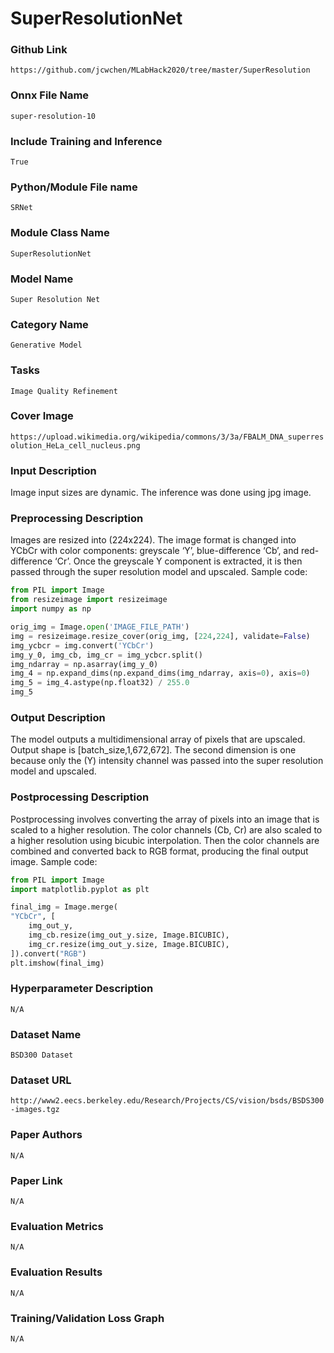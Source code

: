 # SuperResolutionNet

### Github Link
```https://github.com/jcwchen/MLabHack2020/tree/master/SuperResolution```

### Onnx File Name
```super-resolution-10```

### Include Training and Inference
```True```

### Python/Module File name
```SRNet```

### Module Class Name
```SuperResolutionNet```

### Model Name
```Super Resolution Net```

### Category Name
```Generative Model```

### Tasks
```Image Quality Refinement```

### Cover Image
```https://upload.wikimedia.org/wikipedia/commons/3/3a/FBALM_DNA_superresolution_HeLa_cell_nucleus.png```

### Input Description
Image input sizes are dynamic. The inference was done using jpg image.

### Preprocessing Description
Images are resized into (224x224). The image format is changed into YCbCr with color components: greyscale ‘Y’, blue-difference ‘Cb’, and red-difference ‘Cr’. 
Once the greyscale Y component is extracted, it is then passed through the super resolution model and upscaled. Sample code:
```python
from PIL import Image
from resizeimage import resizeimage
import numpy as np

orig_img = Image.open('IMAGE_FILE_PATH')
img = resizeimage.resize_cover(orig_img, [224,224], validate=False)
img_ycbcr = img.convert('YCbCr')
img_y_0, img_cb, img_cr = img_ycbcr.split()
img_ndarray = np.asarray(img_y_0)
img_4 = np.expand_dims(np.expand_dims(img_ndarray, axis=0), axis=0)
img_5 = img_4.astype(np.float32) / 255.0
img_5
```

### Output Description
The model outputs a multidimensional array of pixels that are upscaled. Output shape is [batch_size,1,672,672]. The second dimension is one because only the (Y) intensity channel was passed into the super resolution model and upscaled.

### Postprocessing Description
Postprocessing involves converting the array of pixels into an image that is scaled to a higher resolution. The color channels (Cb, Cr) are also scaled to a higher resolution using bicubic interpolation. Then the color channels are combined and converted back to RGB format, producing the final output image.
Sample code:
```python
from PIL import Image
import matplotlib.pyplot as plt

final_img = Image.merge(
"YCbCr", [
    img_out_y,
    img_cb.resize(img_out_y.size, Image.BICUBIC),
    img_cr.resize(img_out_y.size, Image.BICUBIC),
]).convert("RGB")
plt.imshow(final_img)
```

### Hyperparameter Description
```
N/A
```

### Dataset Name
```BSD300 Dataset```

### Dataset URL
```http://www2.eecs.berkeley.edu/Research/Projects/CS/vision/bsds/BSDS300-images.tgz```

### Paper Authors
```N/A```

### Paper Link
```N/A```

### Evaluation Metrics
```N/A```

### Evaluation Results
```N/A```

### Training/Validation Loss Graph
```N/A```

